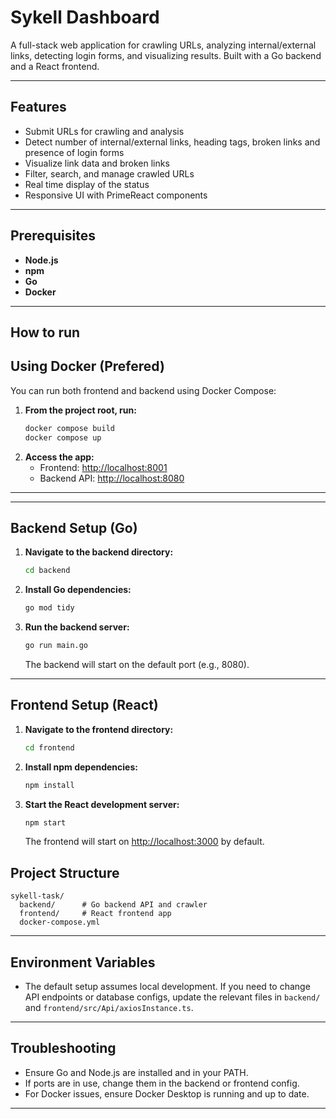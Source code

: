 # Sykell Dashboard

A full-stack web application for crawling URLs, analyzing internal/external links, detecting login forms, and visualizing results. Built with a Go backend and a React frontend.

---

## Features
- Submit URLs for crawling and analysis
- Detect number of internal/external links, heading tags, broken links and presence of login forms
- Visualize link data and broken links
- Filter, search, and manage crawled URLs
- Real time display of the status
- Responsive UI with PrimeReact components

---

## Prerequisites
- **Node.js**
- **npm**
- **Go**
- **Docker**

---
## How to run
## Using Docker (Prefered)

You can run both frontend and backend using Docker Compose:

1. **From the project root, run:**
   ```sh
   docker compose build
   docker compose up
   ```
2. **Access the app:**
   - Frontend: [http://localhost:8001](http://localhost:8001)
   - Backend API: [http://localhost:8080](http://localhost:8080)

---
---

## Backend Setup (Go)

1. **Navigate to the backend directory:**
   ```sh
   cd backend
   ```
2. **Install Go dependencies:**
   ```sh
   go mod tidy
   ```
3. **Run the backend server:**
   ```sh
   go run main.go
   ```
   The backend will start on the default port (e.g., 8080).

---

## Frontend Setup (React)

1. **Navigate to the frontend directory:**
   ```sh
   cd frontend
   ```
2. **Install npm dependencies:**
   ```sh
   npm install
   ```
3. **Start the React development server:**
   ```sh
   npm start
   ```
   The frontend will start on [http://localhost:3000](http://localhost:3000) by default.



## Project Structure
```
sykell-task/
  backend/      # Go backend API and crawler
  frontend/     # React frontend app
  docker-compose.yml
```

---

## Environment Variables
- The default setup assumes local development. If you need to change API endpoints or database configs, update the relevant files in `backend/` and `frontend/src/Api/axiosInstance.ts`.

---

## Troubleshooting
- Ensure Go and Node.js are installed and in your PATH.
- If ports are in use, change them in the backend or frontend config.
- For Docker issues, ensure Docker Desktop is running and up to date.

---

